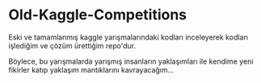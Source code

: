 # Old-Kaggle-Competitions

Eski ve tamamlanmış kaggle yarışmalarındaki kodları inceleyerek kodları işlediğim ve çözüm ürettiğim repo'dur.

Böylece, bu yarışmalarda yarışmış insanların yaklaşımları ile kendime yeni fikirler katıp yaklaşım mantıklarını kavrayacağım...
